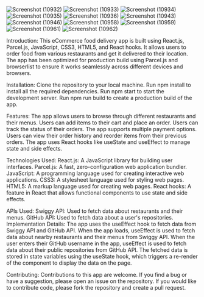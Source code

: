 ![Screenshot (10932)](https://user-images.githubusercontent.com/85310059/234217369-b76ee776-7e67-4276-b9ab-487eafe97125.png)
![Screenshot (10933)](https://user-images.githubusercontent.com/85310059/234217410-f6b8a93a-2f86-4400-a793-c5cb5e49a327.png)
![Screenshot (10934)](https://user-images.githubusercontent.com/85310059/234217423-86670b24-47bb-4fe8-9eec-f08de91c3777.png)
![Screenshot (10935)](https://user-images.githubusercontent.com/85310059/234217435-4e50e268-7338-45aa-814e-4d24f1848c08.png)
![Screenshot (10936)](https://user-images.githubusercontent.com/85310059/234217460-2f3b2f60-2e1f-4a75-ab40-75d3404ca2f8.png)
![Screenshot (10943)](https://user-images.githubusercontent.com/85310059/234217821-e0b7e6fb-ffdd-4eab-8af5-869e5248b227.png)
![Screenshot (10946)](https://user-images.githubusercontent.com/85310059/234217844-c3106dcb-54ed-459c-b4a3-fcf5a97439d8.png)
![Screenshot (10958)](https://user-images.githubusercontent.com/85310059/234217944-139d43c9-7841-402d-a7bc-f27d23a920b5.png)
![Screenshot (10959)](https://user-images.githubusercontent.com/85310059/234217955-88cfaf82-20d3-48f7-b712-57502794fbfa.png)
![Screenshot (10961)](https://user-images.githubusercontent.com/85310059/234217980-be9e6746-b265-426e-a1e0-7f753b82f062.png)
![Screenshot (10962)](https://user-images.githubusercontent.com/85310059/234217992-54b04d4b-e035-43c8-ad4e-77175b491660.png)

Introduction:
This eCommerce food delivery app is built using React.js, Parcel.js, JavaScript, CSS3, HTML5, and React hooks.
It allows users to order food from various restaurants and get it delivered to their location.
The app has been optimized for production build using Parcel.js and browserlist to ensure it works seamlessly across different devices and browsers.

Installation:
Clone the repository to your local machine.
Run npm install to install all the required dependencies.
Run npm start to start the development server.
Run npm run build to create a production build of the app.

Features:
The app allows users to browse through different restaurants and their menus.
Users can add items to their cart and place an order.
Users can track the status of their orders.
The app supports multiple payment options.
Users can view their order history and reorder items from their previous orders.
The app uses React hooks like useState and useEffect to manage state and side effects.

Technologies Used:
React.js: A JavaScript library for building user interfaces.
Parcel.js: A fast, zero-configuration web application bundler.
JavaScript: A programming language used for creating interactive web applications.
CSS3: A stylesheet language used for styling web pages.
HTML5: A markup language used for creating web pages.
React hooks: A feature in React that allows functional components to use state and side effects.

APIs Used:
Swiggy API: Used to fetch data about restaurants and their menus.
GitHub API: Used to fetch data about a user's repositories.
Implementation Details:
The app uses the useEffect hook to fetch data from Swiggy API and GitHub API.
When the app loads, useEffect is used to fetch data about nearby restaurants and their menus from Swiggy API.
When the user enters their GitHub username in the app, useEffect is used to fetch data about their public repositories from GitHub API.
The fetched data is stored in state variables using the useState hook, which triggers a re-render of the component to display the data on the page.

Contributing:
Contributions to this app are welcome.
If you find a bug or have a suggestion, please open an issue on the repository.
If you would like to contribute code, please fork the repository and create a pull request.
